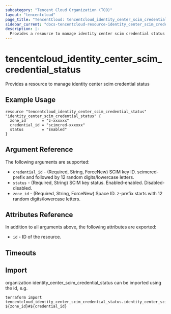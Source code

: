 ```yaml
---
subcategory: "Tencent Cloud Organization (TCO)"
layout: "tencentcloud"
page_title: "TencentCloud: tencentcloud_identity_center_scim_credential_status"
sidebar_current: "docs-tencentcloud-resource-identity_center_scim_credential_status"
description: |-
  Provides a resource to manage identity center scim credential status
---
```


# tencentcloud_identity_center_scim_credential_status

Provides a resource to manage identity center scim credential status

## Example Usage

```hcl
resource "tencentcloud_identity_center_scim_credential_status" "identity_center_scim_credential_status" {
  zone_id       = "z-xxxxxx"
  credential_id = "scimcred-xxxxxx"
  status        = "Enabled"
}
```

## Argument Reference

The following arguments are supported:

* `credential_id` - (Required, String, ForceNew) SCIM key ID. scimcred-prefix and followed by 12 random digits/lowercase letters.
* `status` - (Required, String) SCIM key status. Enabled-enabled. Disabled-disabled.
* `zone_id` - (Required, String, ForceNew) Space ID. z-prefix starts with 12 random digits/lowercase letters.

## Attributes Reference

In addition to all arguments above, the following attributes are exported:

* `id` - ID of the resource.



## Timeouts

<no value>


## Import

organization identity_center_scim_credential_status can be imported using the id, e.g.

```
terraform import tencentcloud_identity_center_scim_credential_status.identity_center_scim_credential_status ${zone_id}#${credential_id}
```

